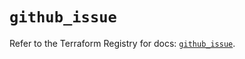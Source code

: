 # `github_issue`

Refer to the Terraform Registry for docs: [`github_issue`](https://registry.terraform.io/providers/integrations/github/6.3.1/docs/resources/issue).
